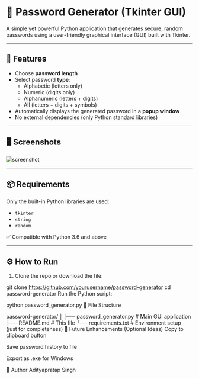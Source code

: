 # 🔐 Password Generator (Tkinter GUI)

A simple yet powerful Python application that generates secure, random passwords using a user-friendly graphical interface (GUI) built with Tkinter.

---

## 🚀 Features

- Choose **password length**
- Select password **type**:
  - Alphabetic (letters only)
  - Numeric (digits only)
  - Alphanumeric (letters + digits)
  - All (letters + digits + symbols)
- Automatically displays the generated password in a **popup window**
- No external dependencies (only Python standard libraries)

---

## 🖥️ Screenshots

![screenshot](https://via.placeholder.com/400x250?text=Password+Generator+GUI)

---

## 📦 Requirements

Only the built-in Python libraries are used:
- `tkinter`
- `string`
- `random`

✅ Compatible with Python 3.6 and above

---

## ⚙️ How to Run

1. Clone the repo or download the file:

   
git clone https://github.com/yourusername/password-generator
cd password-generator
Run the Python script:


python password_generator.py
📁 File Structure

password-generator/
│
├── password_generator.py   # Main GUI application
├── README.md               # This file
└── requirements.txt        # Environment setup (just for completeness)
🧪 Future Enhancements (Optional Ideas)
Copy to clipboard button

Save password history to file

Export as .exe for Windows

🙌 Author
Adityapratap Singh